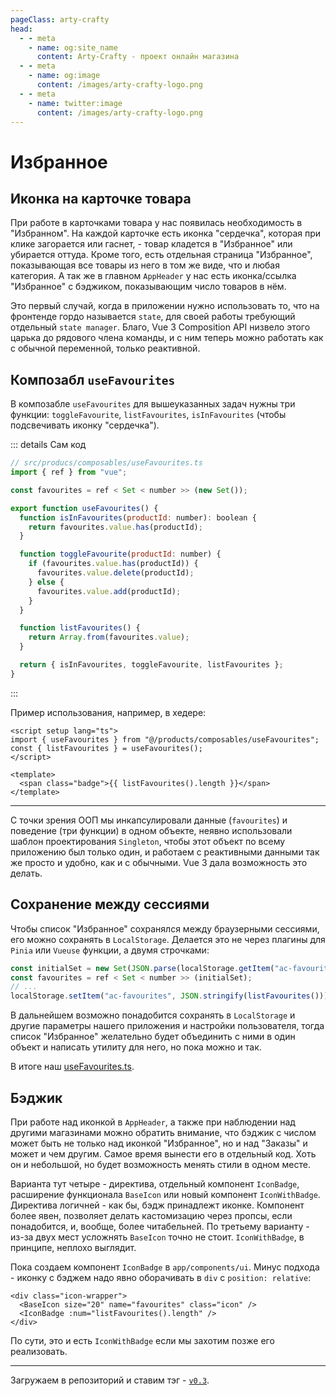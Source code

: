 ```yaml
---
pageClass: arty-crafty
head:
  - - meta
    - name: og:site_name
      content: Arty-Crafty - проект онлайн магазина
  - - meta
    - name: og:image
      content: /images/arty-crafty-logo.png
  - - meta
    - name: twitter:image
      content: /images/arty-crafty-logo.png
---
```


# Избранное

## Иконка на карточке товара

При работе в карточками товара у нас появилась необходимость в "Избранном". На каждой карточке есть иконка "сердечка", которая при клике загорается или гаснет, - товар кладется в "Избранное" или убирается оттуда. Кроме того, есть отдельная страница "Избранное", показывающая все товары из него в том же виде, что и любая категория. А так же в главном `AppHeader` у нас есть иконка/ссылка "Избранное" с бэджиком, показывающим число товаров в нём.

Это первый случай, когда в приложении нужно использовать то, что на фронтенде гордо называется `state`, для своей работы требующий отдельный `state manager`. Благо, Vue 3 Composition API низвело этого царька до рядового члена команды, и с ним теперь можно работать как с обычной переменной, только реактивной.

## Композабл `useFavourites`

В композабле `useFavourites` для вышеуказанных задач нужны три функции: `toggleFavourite`, `listFavourites`, `isInFavourites` (чтобы подсвечивать иконку "сердечка").

::: details Сам код
```js
// src/producs/composables/useFavourites.ts
import { ref } from "vue";

const favourites = ref < Set < number >> (new Set());

export function useFavourites() {
  function isInFavourites(productId: number): boolean {
    return favourites.value.has(productId);
  }

  function toggleFavourite(productId: number) {
    if (favourites.value.has(productId)) {
      favourites.value.delete(productId);
    } else {
      favourites.value.add(productId);
    }
  }

  function listFavourites() {
    return Array.from(favourites.value);
  }

  return { isInFavourites, toggleFavourite, listFavourites };
}
```
:::

Пример использования, например, в хедере:

```vue
<script setup lang="ts">
import { useFavourites } from "@/products/composables/useFavourites";
const { listFavourites } = useFavourites();
</script>

<template>
  <span class="badge">{{ listFavourites().length }}</span>
</template>
```

---

С точки зрения ООП мы инкапсулировали данные (`favourites`) и поведение (три функции) в одном объекте, неявно использовали шаблон проектирования `Singleton`, чтобы этот объект по всему приложению был только один, и работаем с реактивными данными так же просто и удобно, как и с обычными. Vue 3 дала возможность это делать.

## Сохранение между сессиями

Чтобы список "Избранное" сохранялся между браузерными сессиями, его можно сохранять в `LocalStorage`. Делается это не через плагины для `Pinia` или `Vueuse` функции, а двумя строчками:

```js
const initialSet = new Set(JSON.parse(localStorage.getItem("ac-favourites")));
const favourites = ref < Set < number >> (initialSet);
// ...
localStorage.setItem("ac-favourites", JSON.stringify(listFavourites()));
```

В дальнейшем возможно понадобится сохранять в `LocalStorage` и другие параметры нашего приложения и настройки пользователя, тогда список "Избранное" желательно будет объединить с ними в один объект и написать утилиту для него, но пока можно и так.

В итоге наш [useFavourites.ts](https://github.com/vuesence/arty-crafty/blob/main/src/products/composables/useFavourites.ts).

## Бэджик

При работе над иконкой в `AppHeader`, а также при наблюдении над другими магазинами можно обратить внимание, что бэджик с числом может быть не только над иконкой "Избранное", но и над "Заказы" и может и чем другим. Самое время вынести его в отдельный код. Хоть он и небольшой, но будет возможность менять стили в одном месте.

Варианта тут четыре - директива, отдельный компонент `IconBadge`, расширение функционала `BaseIcon` или новый компонент `IconWithBadge`. Директива логичней - как бы, бэдж принадлежт иконке. Компонент более явен, позволяет делать кастомизацию через пропсы, если понадобится, и, вообще, более читабельней. По третьему варианту - из-за двух мест усложнять `BaseIcon` точно не стоит. `IconWithBadge`, в принципе, неплохо выглядит.

Пока создаем компонент `IconBadge` в `app/components/ui`. Минус подхода - иконку с бэджем надо явно оборачивать в `div` с `position: relative`:

```vue-html
<div class="icon-wrapper">
  <BaseIcon size="20" name="favourites" class="icon" />
  <IconBadge :num="listFavourites().length" />
</div>
```

По сути, это и есть `IconWithBadge` если мы захотим позже его реализовать.

---

Загружаем в репозиторий и ставим тэг - [`v0.3`](https://github.com/vuesence/arty-crafty/tree/v0.3).
